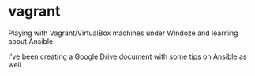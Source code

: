 # vagrant
Playing with Vagrant/VirtualBox machines under Windoze and learning about Ansible

I've been creating a [Google Drive document](https://drive.google.com/open?id=1hsnuJA2ddOPXPiuipPgdufnMXS5p1yx5MrM16er74Lc) with some tips on Ansible as well.

